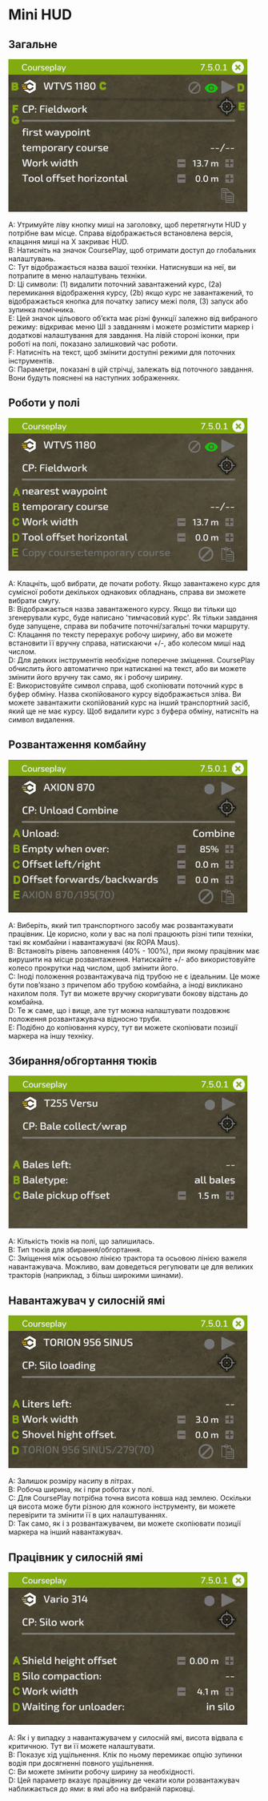 # Mini HUD

## Загальне

![Image](../assets/images/minihudhelp_general_0_0_478_305.png)

  
A: Утримуйте ліву кнопку миші на заголовку, щоб перетягнути HUD у потрібне вам місце. Справа відображається встановлена версія, клацання миші на Х закриває HUD.  
B: Натисніть на значок CoursePlay, щоб отримати доступ до глобальних налаштувань.  
C: Тут відображається назва вашої техніки. Натиснувши на неї, ви потрапите в меню налаштувань техніки.  
D: Ці символи: (1) видалити поточний завантажений курс, (2a) перемикання відображення курсу, (2b) якщо курс не завантажений, то відображається кнопка для початку запису межі поля, (3) запуск або зупинка помічника.  
E: Цей значок цільового об’єкта має різні функції залежно від вибраного режиму: відкриває меню ШІ з завданням і можете розмістити маркер і додаткові налаштування для завдання. На лівій стороні іконки, при роботі на полі, показано залишковий час роботи.  
F: Натисніть на текст, щоб змінити доступні режими для поточних інструментів.  
G: Параметри, показані в цій стрічці, залежать від поточного завдання. Вони будуть пояснені на наступних зображеннях.  


## Роботи у полі

![Image](../assets/images/minihudhelp_fieldwork_0_0_478_305.png)

  
A: Клацніть, щоб вибрати, де почати роботу. Якщо завантажено курс для сумісної роботи декількох однакових обладнань, справа ви зможете вибрати смугу.  
B: Відображається назва завантаженого курсу. Якщо ви тільки що згенерували курс, буде написано 'тимчасовий курс'. Як тільки завдання буде запущене, справа ви побачите поточні/загальні точки маршруту.  
C: Клацання по тексту перерахує робочу ширину, або ви можете встановити її вручну справа, натискаючи +/-, або колесом миші над числом.  
D: Для деяких інструментів необхідне поперечне зміщення. CoursePlay обчислить його автоматично при натисканні на текст, або ви можете змінити його вручну так само, як і робочу ширину.  
E: Використовуйте символ справа, щоб скопіювати поточний курс в буфер обміну. Назва скопійованого курсу відображається зліва. Ви можете завантажити скопійований курс на інший транспортний засіб, який ще не має курсу. Щоб видалити курс з буфера обміну, натисніть на символ видалення.  


## Розвантаження комбайну

![Image](../assets/images/minihudhelp_combineunload_0_0_478_305.png)

  
A: Виберіть, який тип транспортного засобу має розвантажувати працівник. Це корисно, коли у вас на полі працюють різні типи техніки, такі як комбайни і навантажувачі (як ROPA Maus).  
B: Встановіть рівень заповнення (40% - 100%), при якому працівник має вирушити на місце розвантаження. Натискайте +/- або використовуйте колесо прокрутки над числом, щоб змінити його.  
C: Іноді положення розвантажувача під трубою не є ідеальним. Це може бути пов’язано з причепом або трубою комбайна, а іноді викликано нахилом поля. Тут ви можете вручну скоригувати бокову відстань до комбайна.  
D: Те ж саме, що і вище, але тут можна налаштувати поздовжнє положення розвантажувача відносно труби.  
E: Подібно до копіювання курсу, тут ви можете скопіювати позиції маркера на іншу техніку.  


## Збирання/обгортання тюків

![Image](../assets/images/minihudhelp_balecollect_0_0_478_305.png)

  
A: Кількість тюків на полі, що залишилась.  
B: Тип тюків для збирання/обгортання.  
C: Зміщення між осьовою лінією трактора та осьовою лінією важеля навантажувача. Можливо, вам доведеться регулювати це для великих тракторів (наприклад, з більш широкими шинами).  


## Навантажувач у силосній ямі

![Image](../assets/images/minihudhelp_siloloader_0_0_478_305.png)

  
A: Залишок розміру насипу в літрах.  
B: Робоча ширина, як і при роботах у полі.  
C: Для CoursePlay потрібна точна висота ковша над землею. Оскільки ця висота може бути різною для кожного інструменту, ви можете перевірити та змінити її в цих налаштуваннях.  
D: Так само, як і з розвантажувачем, ви можете скопіювати позиції маркера на інший навантажувач.  


## Працівник у силосній ямі

![Image](../assets/images/minihudhelp_siloworker_0_0_478_305.png)

  
A: Як і у випадку з навантажувачем у силосній ямі, висота відвала є критичною. Тут ви її можете налаштувати.  
B: Показує хід ущільнення. Клік по ньому перемикає опцію зупинки водія при досягненні повного ущільнення.  
C: Ви можете змінити робочу ширину за необхідності.  
D: Цей параметр вказує працівнику де чекати коли розвантажувач наближається до ями: в ямі або на вибраній парковці.  


